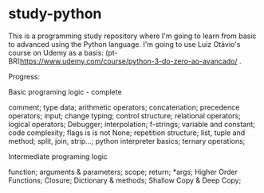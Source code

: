 # study-python

This is a programming study repository where I'm going to learn from basic to advanced using the Python language. I'm going to use Luiz Otávio's course on Udemy as a basis: (pt-BR)https://www.udemy.com/course/python-3-do-zero-ao-avancado/ .

Progress:

Basic programing logic - complete

comment;
type data;
arithmetic operators;
concatenation;
precedence operators;
input;
change typing;
control structure;
relational operators;
logical operators;
Debugger;
interpolation;
f-strings;
variable and constant;
code complexity;
flags is is not None;
repetition structure;
list, tuple and method;
split, join, strip...;
python interpreter basics;
ternary operations;

Intermediate programing logic

function;
arguments & parameters;
scope;
return;
\*args;
Higher Order Functions;
Closure;
Dictionary & methods;
Shallow Copy & Deep Copy;
